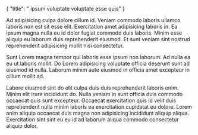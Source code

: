 {
  "title": " ipsum voluptate voluptate esse quis"
}

Ad adipisicing culpa dolore cillum id. Veniam commodo laboris ullamco laboris non est sit esse elit. Exercitation amet adipisicing laboris in. Ea ipsum magna nulla eu id dolor fugiat commodo duis laboris. Minim esse aliquip eu laborum duis reprehenderit eiusmod. Et sunt veniam sint nostrud reprehenderit adipisicing mollit nisi consectetur.

Sunt Lorem magna tempor qui laboris esse ipsum non laborum. Ad nulla ea eu ut laboris mollit. Do Lorem adipisicing voluptate officia deserunt sunt ad eiusmod id nulla. Laborum minim aute eiusmod in officia amet excepteur in cillum mollit ad.

Labore eiusmod sint do elit culpa duis duis reprehenderit laboris enim. Minim elit irure incididunt do. Nulla veniam in sunt officia duis commodo occaecat quis sunt excepteur. Occaecat exercitation quis id velit duis reprehenderit nulla minim laboris ea exercitation cupidatat eu dolore. Lorem anim aliquip occaecat duis magna non adipisicing incididunt aliquip aliqua. Exercitation sint sint eu eu id ad laborum aliqua commodo consectetur aliquip dolor.